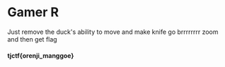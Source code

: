 # Gamer R

Just remove the duck's ability to move and make knife go brrrrrrrr zoom
and then get flag
#### tjctf{orenji_manggoe}
